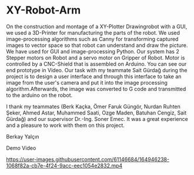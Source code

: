 # XY-Robot-Arm

On the construction and montage of a XY-Plotter Drawingrobot with a GUI, we used a 3D-Printer for manufacturing the parts of the robot. We used image-processing algorithms such as Canny for transforming captured images to vector space so that robot can understand and draw the picture. We have used for GUI and image-processing Python. Our system has 2 Stepper motors on Robot and a servo motor on Gripper of Robot. Motor is controlled by a CNC-Shield that is assembled on Arduino. You can see our end prototype in Video. 
Our task with my teammate Sait Gürdağ during the project is to design a user interface and through this interface to take an image from the user's camera and put it into the image processing algorithm.Afterwards, the image was converted to G code and transmitted to the arduino on the robot.
  
I thank my teammates (Berk Kaçka, Ömer Faruk Güngör, Nurdan Ruhten Şeker, Ahmed Astar, Muhammed Saati, Ozge Maden, Batuhan Cengiz, Sait Gürdağ) and our supervisor Dr.-Ing. Soner Emec. It was a great experience and a pleasure to work with them on this project. 

Berkay Yalçın

Demo Video

https://user-images.githubusercontent.com/61146684/164946238-1068f82a-cb7e-4f24-9acc-eec1054e2832.mp4


